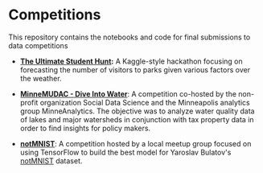# Competitions

This repository contains the notebooks and code for final submissions to data competitions

- **[The Ultimate Student Hunt](https://datahack.analyticsvidhya.com/contest/the-ultimate-student-hunt/):** A Kaggle-style hackathon focusing on forecasting the number of visitors to parks given various factors over the weather.
- **[MinneMUDAC - Dive Into Water](http://minneanalytics.org/diving-into-water-data-the-outcomes-of-minnemudac/)**: A competition co-hosted by the non-profit organization Social Data Science and the Minneapolis analytics group MinneAnalytics.  The objective was to analyze water quality data of lakes and major watersheds in conjunction with tax property data in order to find insights for policy makers.

- **[notMNIST](https://github.com/JeffMacaluso/Competitions/blob/master/notMNIST-tf.py)**: A competition hosted by a local meetup group focused on using TensorFlow to build the best model for Yaroslav Bulatov's [notMNIST](http://yaroslavvb.blogspot.com/2011/09/notmnist-dataset.html) dataset.